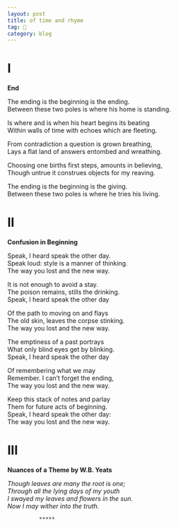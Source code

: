 ```yaml
---
layout: post
title: of time and rhyme
tag: 🍞
category: blog
---
```


# I

**End**

The ending is the beginning is the ending.   
Between these two poles is where his home is standing. 

Is where and is when his heart begins its beating  
Within walls of time with echoes which are fleeting.

From contradiction a question is grown breathing,  
Lays a flat land of answers entombed and wreathing.  

Choosing one births first steps, amounts in believing,  
Though untrue it construes objects for my reaving. 

The ending is the beginning is the giving.   
Between these two poles is where he tries his living.

# II

**Confusion in Beginning**

Speak, I heard speak the other day.  
Speak loud: style is a manner of thinking.    
The way you lost and the new way. 

It is not enough to avoid a stay.  
The poison remains, stills the drinking.  
Speak, I heard speak the other day

Of the path to moving on and flays  
The old skin, leaves the corpse stinking.  
The way you lost and the new way.

The emptiness of a past portrays  
What only blind eyes get by blinking.  
Speak, I heard speak the other day

Of remembering what we may  
Remember. I can’t forget the ending,  
The way you lost and the new way. 

Keep this stack of notes and parlay  
Them for future acts of beginning.  
Speak, I heard speak the other day:  
The way you lost and the new way. 

# III

**Nuances of a Theme by W.B. Yeats**

*Though leaves are many the root is one;  
Through all the lying days of my youth  
I swayed my leaves and flowers in the sun.  
Now I may wither into the truth.*

              *****


